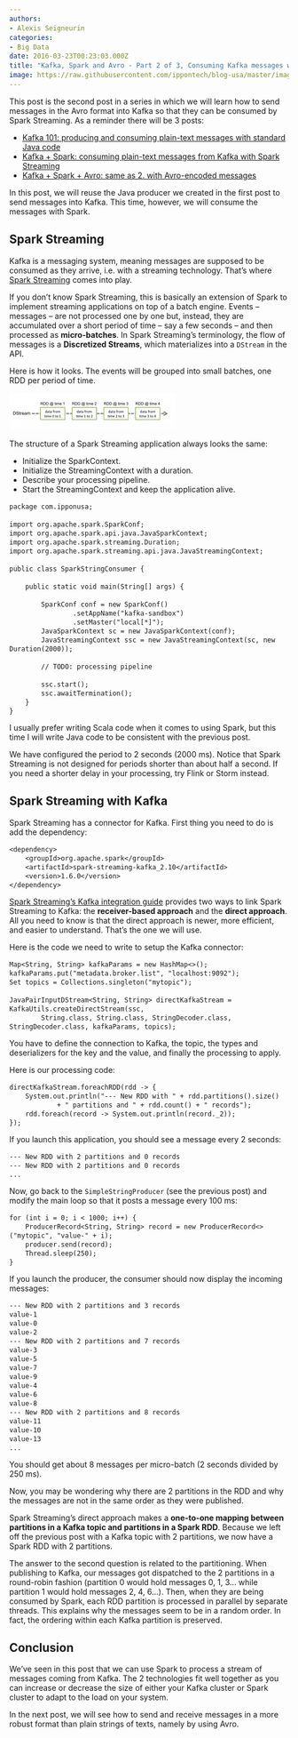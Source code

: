 ```yaml
---
authors:
- Alexis Seigneurin
categories:
- Big Data
date: 2016-03-23T00:23:03.000Z
title: "Kafka, Spark and Avro - Part 2 of 3, Consuming Kafka messages with Spark"
image: https://raw.githubusercontent.com/ippontech/blog-usa/master/images/2017/01/kafka-4.png
---
```


This post is the second post in a series in which we will learn how to send messages in the Avro format into Kafka so that they can be consumed by Spark Streaming. As a reminder there will be 3 posts:

- [Kafka 101: producing and consuming plain-text messages with standard Java code](http://www.ipponusa.com/blog/kafka-spark-and-avro-part-1-kafka-101/)
- [Kafka + Spark: consuming plain-text messages from Kafka with Spark Streaming](http://www.ipponusa.com/blog/kafka-spark-avro-part-2-3-consuming-kafka-messages-spark/)
- [Kafka + Spark + Avro: same as 2. with Avro-encoded messages](http://www.ipponusa.com/blog/kafka-spark-and-avro-part-3-producing-and-consuming-avro-messages/)

In this post, we will reuse the Java producer we created in the first post to send messages into Kafka. This time, however, we will consume the messages with Spark.


## Spark Streaming

Kafka is a messaging system, meaning messages are supposed to be consumed as they arrive, i.e. with a streaming technology. That’s where [Spark Streaming](https://spark.apache.org/docs/latest/streaming-programming-guide.html) comes into play.

If you don’t know Spark Streaming, this is basically an extension of Spark to implement streaming applications on top of a batch engine. Events – messages – are not processed one by one but, instead, they are accumulated over a short period of time – say a few seconds – and then processed as **micro-batches**. In Spark Streaming’s terminology, the flow of messages is a **Discretized Streams**, which materializes into a `DStream` in the API.

Here is how it looks. The events will be grouped into small batches, one RDD per period of time.

[![streaming-dstream](https://raw.githubusercontent.com/ippontech/blog-usa/master/images/2016/03/streaming-dstream-300x66.png)](https://raw.githubusercontent.com/ippontech/blog-usa/master/images/2016/03/streaming-dstream.png)

The structure of a Spark Streaming application always looks the same:

- Initialize the SparkContext.
- Initialize the StreamingContext with a duration.
- Describe your processing pipeline.
- Start the StreamingContext and keep the application alive.

```language-java
package com.ipponusa;

import org.apache.spark.SparkConf;
import org.apache.spark.api.java.JavaSparkContext;
import org.apache.spark.streaming.Duration;
import org.apache.spark.streaming.api.java.JavaStreamingContext;

public class SparkStringConsumer {

    public static void main(String[] args) {

        SparkConf conf = new SparkConf()
                .setAppName("kafka-sandbox")
                .setMaster("local[*]");
        JavaSparkContext sc = new JavaSparkContext(conf);
        JavaStreamingContext ssc = new JavaStreamingContext(sc, new Duration(2000));

        // TODO: processing pipeline

        ssc.start();
        ssc.awaitTermination();
    }
}
```

I usually prefer writing Scala code when it comes to using Spark, but this time I will write Java code to be consistent with the previous post.

We have configured the period to 2 seconds (2000 ms). Notice that Spark Streaming is not designed for periods shorter than about half a second. If you need a shorter delay in your processing, try Flink or Storm instead.


## Spark Streaming with Kafka

Spark Streaming has a connector for Kafka. First thing you need to do is add the dependency:

```language-xml
<dependency>
    <groupId>org.apache.spark</groupId>
    <artifactId>spark-streaming-kafka_2.10</artifactId>
    <version>1.6.0</version>
</dependency>
```

[Spark Streaming’s Kafka integration guide](https://spark.apache.org/docs/latest/streaming-kafka-integration.html) provides two ways to link Spark Streaming to Kafka: the **receiver-based approach** and the **direct approach**. All you need to know is that the direct approach is newer, more efficient, and easier to understand. That’s the one we will use.

Here is the code we need to write to setup the Kafka connector:

```language-java
Map<String, String> kafkaParams = new HashMap<>();
kafkaParams.put("metadata.broker.list", "localhost:9092");
Set topics = Collections.singleton("mytopic");

JavaPairInputDStream<String, String> directKafkaStream = KafkaUtils.createDirectStream(ssc,
        String.class, String.class, StringDecoder.class, StringDecoder.class, kafkaParams, topics);
```

You have to define the connection to Kafka, the topic, the types and deserializers for the key and the value, and finally the processing to apply.

Here is our processing code:

```language-java
directKafkaStream.foreachRDD(rdd -> {
    System.out.println("--- New RDD with " + rdd.partitions().size()
            + " partitions and " + rdd.count() + " records");
    rdd.foreach(record -> System.out.println(record._2));
});
```

If you launch this application, you should see a message every 2 seconds:

```language-none
--- New RDD with 2 partitions and 0 records
--- New RDD with 2 partitions and 0 records
...
```

Now, go back to the `SimpleStringProducer` (see the previous post) and modify the main loop so that it posts a message every 100 ms:

```language-java
for (int i = 0; i < 1000; i++) {
    ProducerRecord<String, String> record = new ProducerRecord<>("mytopic", "value-" + i);
    producer.send(record);
    Thread.sleep(250);
}
```

If you launch the producer, the consumer should now display the incoming messages:

```language-none
--- New RDD with 2 partitions and 3 records
value-1
value-0
value-2
--- New RDD with 2 partitions and 7 records
value-3
value-5
value-7
value-9
value-4
value-6
value-8
--- New RDD with 2 partitions and 8 records
value-11
value-10
value-13
...
```

You should get about 8 messages per micro-batch (2 seconds divided by 250 ms).

Now, you may be wondering why there are 2 partitions in the RDD and why the messages are not in the same order as they were published.

Spark Streaming’s direct approach makes a **one-to-one mapping between partitions in a Kafka topic and partitions in a Spark RDD**. Because we left off the previous post with a Kafka topic with 2 partitions, we now have a Spark RDD with 2 partitions.

The answer to the second question is related to the partitioning. When publishing to Kafka, our messages got dispatched to the 2 partitions in a round-robin fashion (partition 0 would hold messages 0, 1, 3… while partition 1 would hold messages 2, 4, 6…). Then, when they are being consumed by Spark, each RDD partition is processed in parallel by separate threads. This explains why the messages seem to be in a random order. In fact, the ordering within each Kafka partition is preserved.


## Conclusion

We’ve seen in this post that we can use Spark to process a stream of messages coming from Kafka. The 2 technologies fit well together as you can increase or decrease the size of either your Kafka cluster or Spark cluster to adapt to the load on your system.

In the next post, we will see how to send and receive messages in a more robust format than plain strings of texts, namely by using Avro.
